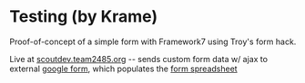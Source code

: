 # Testing (by Krame)

Proof-of-concept of a simple form with Framework7 using Troy's form hack.

Live at <a href="http://scoutdev.team2485.org">scoutdev.team2485.org</a> -- sends custom form data w/ ajax to external <a href="https://docs.google.com/a/francisparker.org/forms/d/1JVez5ms9mGhhYTlkXBgX2zOfWVK4wVG1znK6ZAFXohI/viewform">google form</a>, which populates the <a href="https://docs.google.com/spreadsheets/d/1PzvCBN-JtZgVSkTCmSG2RpXVtbNPFO-Q3Dt9Kh7SBhQ/edit#gid=2098016779">form spreadsheet</a>
